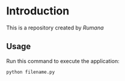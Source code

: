 # Introduction

This is a repository created by *Rumana*

## Usage

Run this command to execute the application:

`python filename.py`



```

